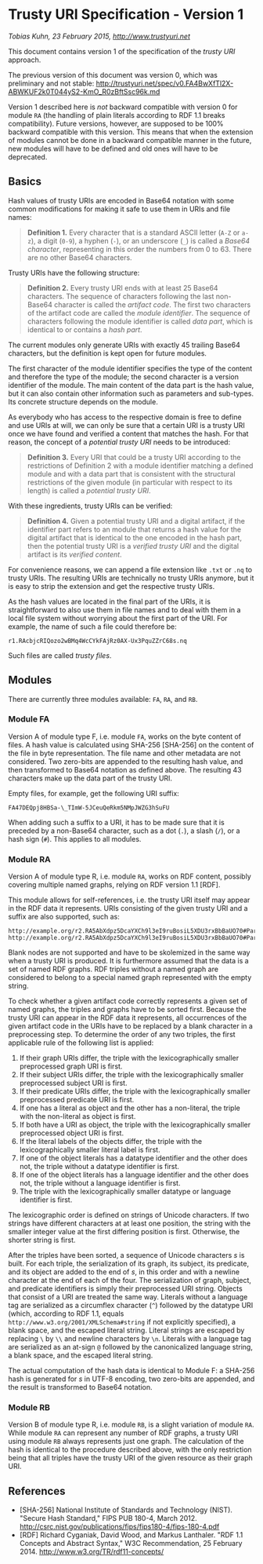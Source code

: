 Trusty URI Specification - Version 1
====================================

_Tobias Kuhn, 23 February 2015, http://www.trustyuri.net_

This document contains version 1 of the specification of the _trusty URI_
approach.

The previous version of this document was version 0, which was preliminary and
not stable:
http://trustyuri.net/spec/v0.FA4BwXfTl2X-ABWKUF2k0T044yS2-KmO_R0zBftSsc96k.md

Version 1 described here is _not_ backward compatible with version 0 for module
`RA` (the handling of plain literals according to RDF 1.1 breaks compatibility).
Future versions, however, are supposed to be 100% backward compatible with this
version. This means that when the extension of modules cannot be done in a
backward compatible manner in the future, new modules will have to be defined
and old ones will have to be deprecated.


Basics
------

Hash values of trusty URIs are encoded in Base64 notation with some common
modifications for making it safe to use them in URIs and file names:

> **Definition 1.**
> Every character that is a standard ASCII letter (`A-Z` or `a-z`), a digit
> (`0-9`), a hyphen (`-`), or an underscore (`_`) is called a _Base64
> character_, representing in this order the numbers from 0 to 63. There are no
> other Base64 characters.

Trusty URIs have the following structure:

> **Definition 2.**
> Every trusty URI ends with at least 25 Base64 characters. The sequence of
> characters following the last non-Base64 character is called the _artifact
> code_. The first two characters of the artifact code are called the _module
> identifier_. The sequence of characters following the module identifier is
> called _data part_, which is identical to or contains a _hash part_.

The current modules only generate URIs with exactly 45 trailing Base64
characters, but the definition is kept open for future modules.

The first character of the module identifier specifies the type of the content
and therefore the type of the module; the second character is a version
identifier of the module. The main content of the data part is the hash value,
but it can also contain other information such as parameters and sub-types. Its
concrete structure depends on the module.

As everybody who has access to the respective domain is free to define and use
URIs at will, we can only be sure that a certain URI is a trusty URI once we
have found and verified a content that matches the hash. For that reason, the
concept of a _potential trusty URI_ needs to be introduced:

> **Definition 3.**
> Every URI that could be a trusty URI according to the restrictions of
> Definition 2 with a module identifier matching a defined module and with a
> data part that is consistent with the structural restrictions of the given
> module (in particular with respect to its length) is called a _potential
> trusty URI_.

With these ingredients, trusty URIs can be verified:

> **Definition 4.**
> Given a potential trusty URI and a digital artifact, if the identifier part
> refers to an module that returns a hash value for the digital artifact that is
> identical to the one encoded in the hash part, then the potential trusty URI
> is a _verified trusty URI_ and the digital artifact is its _verified content_.

For convenience reasons, we can append a file extension like `.txt` or `.nq` to
trusty URIs. The resulting URIs are technically no trusty URIs anymore, but it
is easy to strip the extension and get the respective trusty URIs.

As the hash values are located in the final part of the URIs, it is
straightforward to also use them in file names and to deal with them in a local
file system without worrying about the first part of the URI. For example, the
name of such a file could therefore be:

    r1.RAcbjcRIQozo2wBMq4WcCYkFAjRz0AX-Ux3PquZZrC68s.nq

Such files are called _trusty files_.


Modules
-------

There are currently three modules available: `FA`, `RA`, and `RB`.


### Module FA

Version A of module type F, i.e. module `FA`, works on the byte content of
files. A hash value is calculated using SHA-256 [SHA-256] on the content of the
file in byte representation. The file name and other metadata are not
considered. Two zero-bits are appended to the resulting hash value, and then
transformed to Base64 notation as defined above. The resulting 43 characters
make up the data part of the trusty URI.

Empty files, for example, get the following URI suffix:

    FA47DEQpj8HBSa-\_TImW-5JCeuQeRkm5NMpJWZG3hSuFU

When adding such a suffix to a URI, it has to be made sure that it is preceded
by a non-Base64 character, such as a dot (`.`), a slash (`/`), or a hash sign
(`#`). This applies to all modules.


### Module RA

Version A of module type R, i.e. module `RA`, works on RDF content, possibly
covering multiple named graphs, relying on RDF version 1.1 [RDF].

This module allows for self-references, i.e. the trusty URI itself may appear in
the RDF data it represents. URIs consisting of the given trusty URI and a suffix
are also supported, such as:

    http://example.org/r2.RA5AbXdpz5DcaYXCh9l3eI9ruBosiL5XDU3rxBbBaUO70#Part1
    http://example.org/r2.RA5AbXdpz5DcaYXCh9l3eI9ruBosiL5XDU3rxBbBaUO70#Part2

Blank nodes are not supported and have to be skolemized in the same way when a
trusty URI is produced. It is furthermore assumed that the data is a set of
named RDF graphs. RDF triples without a named graph are considered to belong to
a special named graph represented with the empty string.

To check whether a given artifact code correctly represents a given set of named
graphs, the triples and graphs have to be sorted first. Because the trusty URI
can appear in the RDF data it represents, all occurrences of the given artifact
code in the URIs have to be replaced by a blank character in a preprocessing
step. To determine the order of any two triples, the first applicable rule of
the following list is applied:

1. If their graph URIs differ, the triple with the lexicographically smaller
   preprocessed graph URI is first.
2. If their subject URIs differ, the triple with the lexicographically smaller
   preprocessed subject URI is first.
3. If their predicate URIs differ, the triple with the lexicographically smaller
   preprocessed predicate URI is first.
4. If one has a literal as object and the other has a non-literal, the triple
   with the non-literal as object is first.
5. If both have a URI as object, the triple with the lexicographically smaller
   preprocessed object URI is first.
6. If the literal labels of the objects differ, the triple with the
   lexicographically smaller literal label is first.
7. If one of the object literals has a datatype identifier and the other does
   not, the triple without a datatype identifier is first.
8. If one of the object literals has a language identifier and the other does
   not, the triple without a language identifier is first.
9. The triple with the lexicographically smaller datatype or language identifier
   is first.

The lexicographic order is defined on strings of Unicode characters. If two
strings have different characters at at least one position, the string with the
smaller integer value at the first differing position is first. Otherwise, the
shorter string is first.

After the triples have been sorted, a sequence of Unicode characters _s_ is
built. For each triple, the serialization of its graph, its subject, its
predicate, and its object are added to the end of _s_, in this order and with a
newline character at the end of each of the four. The serialization of graph,
subject, and predicate identifiers is simply their preprocessed URI string.
Objects that consist of a URI are treated the same way. Literals without a
language tag are serialized as a circumflex character (`^`) followed by the
datatype URI (which, according to RDF 1.1, equals
`http://www.w3.org/2001/XMLSchema#string` if not explicitly specified), a blank
space, and the escaped literal string. Literal strings are escaped by replacing
`\` by `\\` and newline characters by `\n`. Literals with a language tag are
serialized as an at-sign `@` followed by the canonicalized language string, a
blank space, and the escaped literal string.

The actual computation of the hash data is identical to Module F: a SHA-256 hash
is generated for _s_ in UTF-8 encoding, two zero-bits are appended, and the
result is transformed to Base64 notation.


### Module RB

Version B of module type R, i.e. module `RB`, is a slight variation of module
`RA`. While module `RA` can represent any number of RDF graphs, a trusty URI
using module `RB` always represents just one graph. The calculation of the hash
is identical to the procedure described above, with the only restriction being
that all triples have the trusty URI of the given resource as their graph URI.


References
----------

- [SHA-256] National Institute of Standards and Technology (NIST). "Secure Hash
  Standard," FIPS PUB 180-4, March 2012.
  http://csrc.nist.gov/publications/fips/fips180-4/fips-180-4.pdf
- [RDF] Richard Cyganiak, David Wood, and Markus Lanthaler. "RDF 1.1 Concepts
  and Abstract Syntax," W3C Recommendation, 25 February 2014.
  http://www.w3.org/TR/rdf11-concepts/
